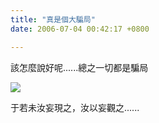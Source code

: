 ```yaml
---
title: "真是個大騙局"
date: 2006-07-04 00:42:17 +0800

---
```



該怎麼說好呢......總之一切都是騙局


![](/images/slum-area/211_0.jpg)


于若未汝妄現之，汝以妄觀之......


